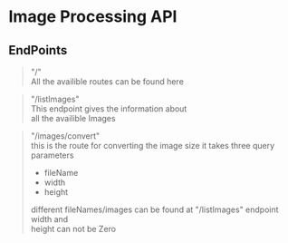 # Image Processing API

## EndPoints

> "/" <br> All the availible routes can be found here

> "/listImages" <br> This endpoint gives the information about<br> all the
> availible Images

> "/images/convert" <br> this is the route for converting the image size it
> takes three query parameters
>
> - fileName
> - width
> - height<br>
>
> different fileNames/images can be found at "/listImages" endpoint width
> and<br> height can not be Zero
